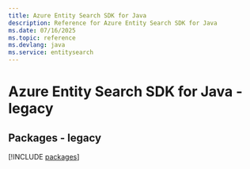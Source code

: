 ```yaml
---
title: Azure Entity Search SDK for Java
description: Reference for Azure Entity Search SDK for Java
ms.date: 07/16/2025
ms.topic: reference
ms.devlang: java
ms.service: entitysearch
---
```

# Azure Entity Search SDK for Java - legacy
## Packages - legacy
[!INCLUDE [packages](entity-search-index.md)]